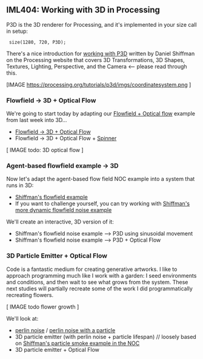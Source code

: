 ## IML404: Working with 3D in Processing

P3D is the 3D renderer for Processing, and it's implemented in your size call in setup:

     size(1280, 720, P3D);

There's a nice introduction for [working with P3D](https://processing.org/tutorials/p3d/) written by Daniel Shiffman on the Processing website that covers 3D Transformations, 3D Shapes, Textures, Lighting, Perspective, and the Camera <-- please read through this.

[IMAGE https://processing.org/tutorials/p3d/imgs/coordinatesystem.png ]

### Flowfield -> 3D + Optical Flow
We're going to start today by adapting our [Flowfield + Optical flow](https://github.com/johnbcarpenter/USC_IML404/blob/master/notes_md/computer-vision-opticalflow-NOC.md) example from last week into 3D...
- [Flowfield -> 3D + Optical Flow](https://github.com/johnbcarpenter/USC_IML404/tree/master/CODE/PROCESSING/RGB_CAMERA/OpticalFlowEllipse3DGrid)
- Flowfield -> 3D + Optical Flow + [Spinner](https://github.com/johnbcarpenter/USC_IML404/tree/master/CODE/PROCESSING/3D_SHADERS/threeD_spinner_sphere)

[ IMAGE todo: 3D optical flow ] 

### Agent-based flowfield example -> 3D
Now let's adapt the agent-based flow field NOC example into a system that runs in 3D:
- [Shiffman's flowfield example](https://github.com/nature-of-code/noc-examples-processing/tree/master/chp06_agents/NOC_6_04_Flowfield)
- If you want to challenge yourself, you can try working with [Shiffman's more dynamic flowfield noise example](https://github.com/nature-of-code/noc-examples-processing/tree/master/chp06_agents/Exercise_6_07_FlowField3DNoise)

We'll create an interactive, 3D version of it:
- Shiffman's flowfield noise example --> P3D using sinusoidal movement
- Shiffman's flowfield noise example --> P3D + Optical Flow

### 3D Particle Emitter + Optical Flow
Code is a fantastic medium for creating generative artworks.  I like to approach programming much like I work with a garden: I seed environments and conditions, and then wait to see what grows from the system. These next studies will partially recreate some of the work I did programmatically recreating flowers.

[ IMAGE todo flower growth ]

We'll look at: 
- [perlin noise](https://github.com/johnbcarpenter/USC_IML404/tree/master/CODE/PROCESSING/3D_SHADERS/noise) / [perlin noise with a particle](https://github.com/johnbcarpenter/USC_IML404/tree/master/CODE/PROCESSING/3D_SHADERS/noise+particle)
- 3D particle emitter (with perlin noise + particle lifespan) // loosely based on [Shiffman's particle smoke example in the NOC](https://github.com/nature-of-code/noc-examples-processing/tree/master/chp04_systems/NOC_4_08_ParticleSystemSmoke)
- 3D particle emitter + Optical Flow
